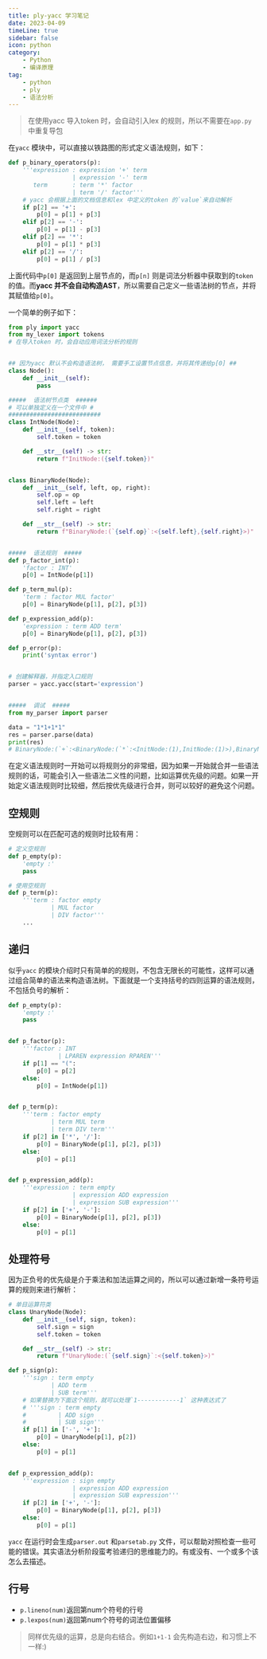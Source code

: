 ```yaml
---  
title: ply-yacc 学习笔记  
date: 2023-04-09
timeLine: true
sidebar: false  
icon: python
category:  
    - Python      
    - 编译原理  
tag:   
    - python    
    - ply
    - 语法分析  
---    
```


> 在使用yacc 导入token 时，会自动引入lex 的规则，所以不需要在`app.py` 中重复导包  

在`yacc` 模块中，可以直接以铁路图的形式定义语法规则，如下：  
```python  
def p_binary_operators(p):
    '''expression : expression '+' term
                  | expression '-' term
       term       : term '*' factor
                  | term '/' factor'''
    # yacc 会根据上面的文档信息和lex 中定义的token 的`value`来自动解析
    if p[2] == '+':
        p[0] = p[1] + p[3]
    elif p[2] == '-':
        p[0] = p[1] - p[3]
    elif p[2] == '*':
        p[0] = p[1] * p[3]
    elif p[2] == '/':
        p[0] = p[1] / p[3]
```
上面代码中`p[0]` 是返回到上层节点的，而`p[n]` 则是词法分析器中获取到的`token` 的值。而**yacc 并不会自动构造AST**，所以需要自己定义一些语法树的节点，并将其赋值给`p[0]`。  

一个简单的例子如下：  
```python
from ply import yacc
from my_lexer import tokens
# 在导入token 时，会自动应用词法分析的规则


## 因为yacc 默认不会构造语法树， 需要手工设置节点信息，并将其传递给p[0] ##
class Node():
    def __init__(self):
        pass

#####  语法树节点类  ######
# 可以单独定义在一个文件中 #  
##########################
class IntNode(Node):
    def __init__(self, token):
        self.token = token

    def __str__(self) -> str:
        return f"InitNode:({self.token})"


class BinaryNode(Node):
    def __init__(self, left, op, right):
        self.op = op
        self.left = left
        self.right = right

    def __str__(self) -> str:
        return f"BinaryNode:(`{self.op}`:<{self.left},{self.right}>)"


#####  语法规则  #####
def p_factor_int(p):
    'factor : INT'
    p[0] = IntNode(p[1])

def p_term_mul(p):
    'term : factor MUL factor'
    p[0] = BinaryNode(p[1], p[2], p[3])

def p_expression_add(p):
    'expression : term ADD term'
    p[0] = BinaryNode(p[1], p[2], p[3])

def p_error(p):
    print('syntax error')


# 创建解释器，并指定入口规则
parser = yacc.yacc(start='expression')  


#####  调试  #####
from my_parser import parser

data = "1*1+1*1"
res = parser.parse(data)
print(res)
# BinaryNode:(`+`:<BinaryNode:(`*`:<InitNode:(1),InitNode:(1)>),BinaryNode:(`*`:<InitNode:(1),InitNode:(1)>)>)
```  

在定义语法规则时一开始可以将规则分的非常细，因为如果一开始就合并一些语法规则的话，可能会引入一些语法二义性的问题，比如运算优先级的问题。如果一开始定义语法规则时比较细，然后按优先级进行合并，则可以较好的避免这个问题。    

## 空规则  
空规则可以在匹配可选的规则时比较有用：  
```python  
# 定义空规则  
def p_empty(p):  
    'empty :'  
    pass    

# 使用空规则  
def p_term(p):  
    '''term : factor empty
            | MUL factor
            | DIV factor'''
    ...  
```  

## 递归  
似乎`yacc` 的模块介绍时只有简单的的规则，不包含无限长的可能性，这样可以通过组合简单的语法来构造语法树。下面就是一个支持括号的四则运算的语法规则，不包括负号的解析：  
```python  
def p_empty(p):
    'empty :'
    pass


def p_factor(p):
    '''factor : INT
              | LPAREN expression RPAREN'''
    if p[1] == "(":
        p[0] = p[2]
    else:
        p[0] = IntNode(p[1])


def p_term(p):
    '''term : factor empty
            | term MUL term
            | term DIV term'''
    if p[2] in ['*', '/']:
        p[0] = BinaryNode(p[1], p[2], p[3])
    else:
        p[0] = p[1]


def p_expression_add(p):
    '''expression : term empty
                  | expression ADD expression
                  | expression SUB expression'''
    if p[2] in ['+', '-']:
        p[0] = BinaryNode(p[1], p[2], p[3])
    else:
        p[0] = p[1]
```  

## 处理符号  
因为正负号的优先级是介于乘法和加法运算之间的，所以可以通过新增一条符号运算的规则来进行解析：  
```python  
# 单目运算符类
class UnaryNode(Node):
    def __init__(self, sign, token):
        self.sign = sign
        self.token = token

    def __str__(self) -> str:
        return f"UnaryNode:(`{self.sign}`:<{self.token}>)"

def p_sign(p):
    '''sign : term empty  
            | ADD term  
            | SUB term'''
    # 如果替换为下面这个规则，就可以处理`1------------1` 这种表达式了       
    # '''sign : term empty  
    #         | ADD sign  
    #         | SUB sign'''
    if p[1] in ['-', '+']:
        p[0] = UnaryNode(p[1], p[2])
    else:
        p[0] = p[1]


def p_expression_add(p):
    '''expression : sign empty
                  | expression ADD expression
                  | expression SUB expression'''
    if p[2] in ['+', '-']:
        p[0] = BinaryNode(p[1], p[2], p[3])
    else:
        p[0] = p[1]
```

`yacc` 在运行时会生成`parser.out` 和`parsetab.py` 文件，可以帮助对照检查一些可能的错误。其实语法分析阶段蛮考验递归的思维能力的。有或没有、一个或多个该怎么去描述。  

## 行号  
- `p.lineno(num)`返回第num个符号的行号
- `p.lexpos(num)`返回第num个符号的词法位置偏移

> 同样优先级的运算，总是向右结合。例如`1+1-1` 会先构造右边，和习惯上不一样:)
